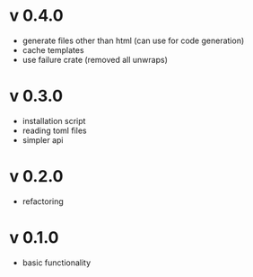 # v 0.4.0
- generate files other than html (can use for code generation)
- cache templates
- use failure crate (removed all unwraps)

# v 0.3.0
- installation script
- reading toml files
- simpler api

# v 0.2.0
- refactoring

# v 0.1.0
- basic functionality